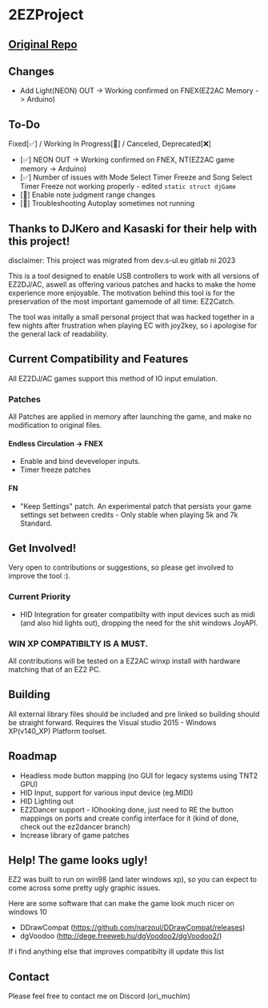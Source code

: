 # 2EZProject

## [Original Repo](https://github.com/ben-rnd/2EZConfig)

## Changes
- Add Light(NEON) OUT -> Working confirmed on FNEX(EZ2AC Memory -> Arduino)

## To-Do
Fixed[✅] / Working In Progress[🚧] / Canceled, Deprecated[❌]

 - [✅] NEON OUT -> Working confirmed on FNEX, NT(EZ2AC game memory -> Arduino)
 - [✅] Number of issues with Mode Select Timer Freeze and Song Select Timer Freeze not working properly - edited ```static struct djGame```
 - [🚧] Enable note judgment range changes
 - [🚧] Troubleshooting Autoplay sometimes not running

## Thanks to DJKero and Kasaski for their help with this project!

disclaimer: This project was migrated from dev.s-ul.eu gitlab ni 2023

This is a tool designed to enable USB controllers to work with all versions of EZ2DJ/AC, aswell as offering various patches and hacks to make the home experience more enjoyable. The motivation behind this tool is for the preservation of the most important gamemode of all time: EZ2Catch.

The tool was initally a small personal project that was hacked together in a few nights after frustration when playing EC with joy2key, so i apologise for the general lack of readability.

## Current Compatibility and Features

All EZ2DJ/AC games support this method of IO input emulation.

### Patches 
All Patches are applied in memory after launching the game, and make no modification to original files.
#### Endless Circulation -> FNEX
- Enable and bind deveveloper inputs.
- Timer freeze patches
#### FN
- "Keep Settings" patch. An experimental patch that persists your game settings set between credits - Only stable when playing 5k and 7k Standard.
	
## Get Involved!
Very open to contributions or suggestions, so please get involved to improve the tool :). 
### Current Priority
 - HID Integration for greater compatibilty with input devices such as midi (and also hid lights out), dropping the need for the shit windows JoyAPI.

### WIN XP COMPATIBILTY IS A MUST.
All contributions will be tested on a EZ2AC winxp install with hardware matching that of an EZ2 PC.

## Building
All external library files should be included and pre linked so building should be straight forward. 
Requires the Visual studio 2015 - Windows XP(v140_XP) Platform toolset.

## Roadmap
- Headless mode button mapping (no GUI for legacy systems using TNT2 GPU)
- HID Input, support for various input device (eg.MIDI)
- HID Lighting out
- EZ2Dancer support - IOhooking done, just need to RE the button mappings on ports and create config interface for it (kind of done, check out the ez2dancer branch)
- Increase library of game patches

## Help! The game looks ugly!
EZ2 was built to run on win98 (and later windows xp), so you can expect to come across some pretty ugly graphic issues.

Here are some software that can make the game look much nicer on windows 10
- DDrawCompat (https://github.com/narzoul/DDrawCompat/releases)
- dgVoodoo (http://dege.freeweb.hu/dgVoodoo2/dgVoodoo2/)
  
If i find anything else that improves compatibilty ill update this list

## Contact

Please feel free to contact me on Discord (ori_muchim)

